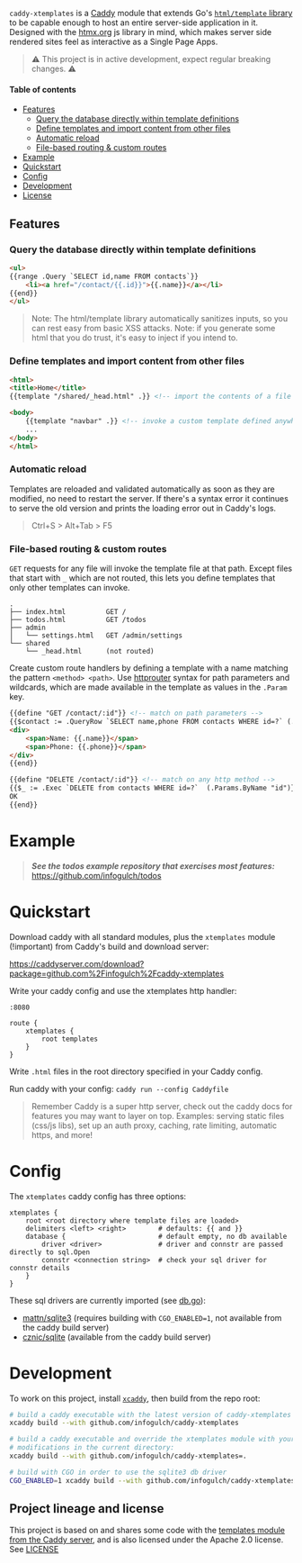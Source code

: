 `caddy-xtemplates` is a [Caddy](https://caddyserver.com) module that extends
Go's [`html/template` library](https://pkg.go.dev/html/template) to be capable
enough to host an entire server-side application in it. Designed with the
[htmx.org](https://htmx.org/) js library in mind, which makes server side
rendered sites feel as interactive as a Single Page Apps.

> ⚠️ This project is in active development, expect regular breaking changes. ⚠️

#### Table of contents

* [Features](#features)
  * [Query the database directly within template definitions](#query-the-database-directly-within-template-definitions)
  * [Define templates and import content from other files](#define-templates-and-import-content-from-other-files)
  * [Automatic reload](#automatic-reload)
  * [File-based routing & custom routes](#file-based-routing--custom-routes)
* [Example](#example)
* [Quickstart](#quickstart)
* [Config](#config)
* [Development](#development)
* [License](#project-lineage-and-license)

## Features

### Query the database directly within template definitions

```html
<ul>
{{range .Query `SELECT id,name FROM contacts`}}
    <li><a href="/contact/{{.id}}">{{.name}}</a></li>
{{end}}
</ul>
```

> Note: The html/template library automatically sanitizes inputs, so you can
> rest easy from basic XSS attacks. Note: if you generate some html that you do
> trust, it's easy to inject if you intend to.

### Define templates and import content from other files

```html
<html>
<title>Home</title>
{{template "/shared/_head.html" .}} <!-- import the contents of a file -->

<body>
    {{template "navbar" .}} <!-- invoke a custom template defined anywhere -->
    ...
</body>
</html>
```

### Automatic reload

Templates are reloaded and validated automatically as soon as they are modified,
no need to restart the server. If there's a syntax error it continues to serve
the old version and prints the loading error out in Caddy's logs.

> Ctrl+S > Alt+Tab > F5

### File-based routing & custom routes

`GET` requests for any file will invoke the template file at that path. Except
files that start with `_` which are not routed, this lets you define templates
that only other templates can invoke.

```
.
├── index.html          GET /
├── todos.html          GET /todos
├── admin
│   └── settings.html   GET /admin/settings
└── shared
    └── _head.html      (not routed)
```

 Create custom route handlers by defining a template with a name matching the
pattern `<method> <path>`. Use
[httprouter](https://github.com/julienschmidt/httprouter) syntax for path
parameters and wildcards, which are made available in the template as values in
the `.Param` key.

```html
{{define "GET /contact/:id"}} <!-- match on path parameters -->
{{$contact := .QueryRow `SELECT name,phone FROM contacts WHERE id=?` (.Params.ByName "id")}}
<div>
    <span>Name: {{.name}}</span>
    <span>Phone: {{.phone}}</span>
</div>
{{end}}

{{define "DELETE /contact/:id"}} <!-- match on any http method -->
{{$_ := .Exec `DELETE from contacts WHERE id=?`  (.Params.ByName "id")}}
OK
{{end}}
```

# Example

> ***See the todos example repository that exercises most features:***
> https://github.com/infogulch/todos

# Quickstart

Download caddy with all standard modules, plus the `xtemplates` module (!important)
from Caddy's build and download server:

https://caddyserver.com/download?package=github.com%2Finfogulch%2Fcaddy-xtemplates

Write your caddy config and use the xtemplates http handler:

```
:8080

route {
    xtemplates {
        root templates
    }
}
```

Write `.html` files in the root directory specified in your Caddy config.

Run caddy with your config: `caddy run --config Caddyfile`

> Remember Caddy is a super http server, check out the caddy docs for features
> you may want to layer on top. Examples: serving static files (css/js libs), set
> up an auth proxy, caching, rate limiting, automatic https, and more!

# Config

The `xtemplates` caddy config has three options:

```
xtemplates {
    root <root directory where template files are loaded>
    delimiters <left> <right>        # defaults: {{ and }}
    database {                       # default empty, no db available
        driver <driver>              # driver and connstr are passed directly to sql.Open
        connstr <connection string>  # check your sql driver for connstr details
    }
}
```

These sql drivers are currently imported (see [db.go](db.go)):

* [mattn/sqlite3](https://pkg.go.dev/github.com/mattn/go-sqlite3#section-readme) (requires building with `CGO_ENABLED=1`, not available from the caddy build server)
* [cznic/sqlite](https://pkg.go.dev/modernc.org/sqlite?utm_source=godoc) (available from the caddy build server)

# Development

To work on this project, install [`xcaddy`](https://github.com/caddyserver/xcaddy), then build from the repo root:

```sh
# build a caddy executable with the latest version of caddy-xtemplates on github:
xcaddy build --with github.com/infogulch/caddy-xtemplates

# build a caddy executable and override the xtemplates module with your
# modifications in the current directory:
xcaddy build --with github.com/infogulch/caddy-xtemplates=.

# build with CGO in order to use the sqlite3 db driver
CGO_ENABLED=1 xcaddy build --with github.com/infogulch/caddy-xtemplates
```

## Project lineage and license

This project is based on and shares some code with the [templates module from
the Caddy server][1], and is also licensed under the Apache 2.0 license. See
[LICENSE](./LICENSE)

[1]: https://github.com/caddyserver/caddy/tree/master/modules/caddyhttp/templates
